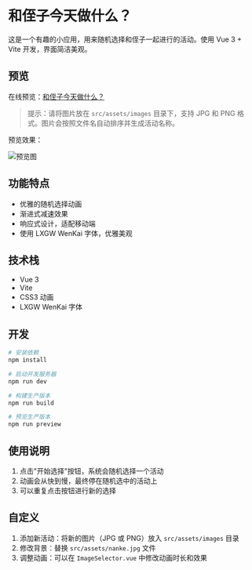 # 和侄子今天做什么？

这是一个有趣的小应用，用来随机选择和侄子一起进行的活动。使用 Vue 3 + Vite 开发，界面简洁美观。

## 预览

在线预览：[和侄子今天做什么？](https://uncle.example.com)

> 提示：请将图片放在 `src/assets/images` 目录下，支持 JPG 和 PNG 格式。图片会按照文件名自动排序并生成活动名称。

预览效果：

![预览图](./preview.png)

## 功能特点

- 优雅的随机选择动画
- 渐进式减速效果
- 响应式设计，适配移动端
- 使用 LXGW WenKai 字体，优雅美观

## 技术栈

- Vue 3
- Vite
- CSS3 动画
- LXGW WenKai 字体

## 开发

```bash
# 安装依赖
npm install

# 启动开发服务器
npm run dev

# 构建生产版本
npm run build

# 预览生产版本
npm run preview
```

## 使用说明

1. 点击"开始选择"按钮，系统会随机选择一个活动
2. 动画会从快到慢，最终停在随机选中的活动上
3. 可以重复点击按钮进行新的选择

## 自定义

1. 添加新活动：将新的图片（JPG 或 PNG）放入 `src/assets/images` 目录
2. 修改背景：替换 `src/assets/nanke.jpg` 文件
3. 调整动画：可以在 `ImageSelector.vue` 中修改动画时长和效果
